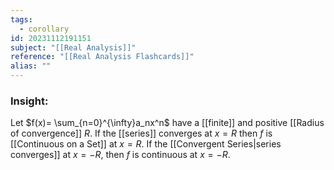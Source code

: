 ```yaml
---
tags:
  - corollary
id: 20231112191151
subject: "[[Real Analysis]]"
reference: "[[Real Analysis Flashcards]]"
alias: ""
---
```

### Insight:
Let $f(x)= \sum_{n=0}^{\infty}a_nx^n$ have a [[finite]] and positive [[Radius of convergence]] $R$. If the [[series]] converges at $x=R$ then $f$ is [[Continuous on a Set]] at $x=R$. If the [[Convergent Series|series converges]] at $x=-R$, then $f$ is continuous at $x=-R$.